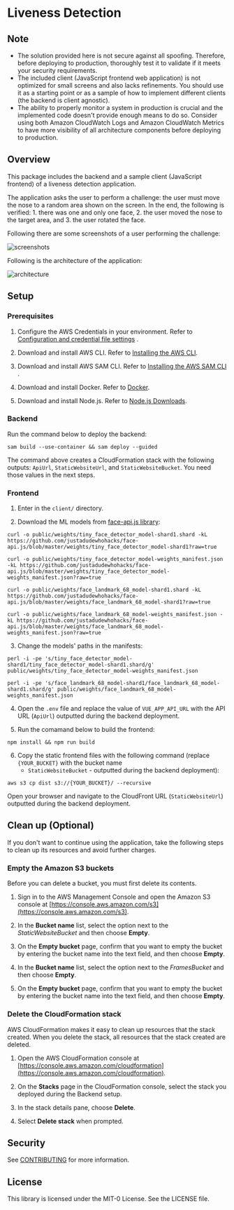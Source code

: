 # Liveness Detection

## Note

* The solution provided here is not secure against all spoofing. Therefore, before deploying to production, thoroughly
  test it to validate if it meets your security requirements.
* The included client (JavaScript frontend web application) is not optimized for small screens and also lacks
  refinements. You should use it as a starting point or as a sample of how to implement different clients (the backend
  is client agnostic).
* The ability to properly monitor a system in production is crucial and the implemented code doesn't provide enough
  means to do so. Consider using both Amazon CloudWatch Logs and Amazon CloudWatch Metrics to have more visibility of
  all architecture components before deploying to production.

## Overview

This package includes the backend and a sample client (JavaScript frontend) of a liveness detection application.

The application asks the user to perform a challenge: the user must move the nose to a random area shown on the screen.
In the end, the following is verified: 1. there was one and only one face, 2. the user moved the nose to the target
area, and 3. the user rotated the face.

Following there are some screenshots of a user performing the challenge:

![screenshots](readme-assets/screenshots.png)

Following is the architecture of the application:

![architecture](readme-assets/architecture.png)

## Setup

### Prerequisites

1. Configure the AWS Credentials in your environment. Refer
   to [Configuration and credential file settings](https://docs.aws.amazon.com/cli/latest/userguide/cli-configure-files.html)
   .

2. Download and install AWS CLI. Refer
   to [Installing the AWS CLI](https://docs.aws.amazon.com/cli/latest/userguide/cli-chap-install.html).

3. Download and install AWS SAM CLI. Refer
   to [Installing the AWS SAM CLI](https://docs.aws.amazon.com/serverless-application-model/latest/developerguide/serverless-sam-cli-install.html)
   .

4. Download and install Docker. Refer to [Docker](https://www.docker.com/products/docker-desktop).

5. Download and install Node.js. Refer to [Node.js Downloads](https://nodejs.org/en/download/).

### Backend

Run the command below to deploy the backend:

```
sam build --use-container && sam deploy --guided
```

The command above creates a CloudFormation stack with the following outputs: `ApiUrl`, `StaticWebsiteUrl`,
and `StaticWebsiteBucket`. You need those values in the next steps.

### Frontend

1. Enter in the `client/` directory.

2. Download the ML models from [face-api.js library](https://github.com/justadudewhohacks/face-api.js):

 ```
 curl -o public/weights/tiny_face_detector_model-shard1.shard -kL https://github.com/justadudewhohacks/face-api.js/blob/master/weights/tiny_face_detector_model-shard1?raw=true

 curl -o public/weights/tiny_face_detector_model-weights_manifest.json -kL https://github.com/justadudewhohacks/face-api.js/blob/master/weights/tiny_face_detector_model-weights_manifest.json?raw=true

 curl -o public/weights/face_landmark_68_model-shard1.shard -kL https://github.com/justadudewhohacks/face-api.js/blob/master/weights/face_landmark_68_model-shard1?raw=true

 curl -o public/weights/face_landmark_68_model-weights_manifest.json -kL https://github.com/justadudewhohacks/face-api.js/blob/master/weights/face_landmark_68_model-weights_manifest.json?raw=true
```

3. Change the models' paths in the manifests:

 ```
 perl -i -pe 's/tiny_face_detector_model-shard1/tiny_face_detector_model-shard1.shard/g' public/weights/tiny_face_detector_model-weights_manifest.json

 perl -i -pe 's/face_landmark_68_model-shard1/face_landmark_68_model-shard1.shard/g' public/weights/face_landmark_68_model-weights_manifest.json
 ```

4. Open the `.env` file and replace the value of `VUE_APP_API_URL` with the API URL (`ApiUrl`) outputted during the
   backend deployment.

5. Run the comamand below to build the frontend:

 ```
 npm install && npm run build
 ```

6. Copy the static frontend files with the following command (replace `{YOUR_BUCKET}` with the bucket name
    - `StaticWebsiteBucket` - outputted during the backend deployment):

 ```
 aws s3 cp dist s3://{YOUR_BUCKET}/ --recursive
 ```

Open your browser and navigate to the CloudFront URL (`StaticWebsiteUrl`) outputted during the backend deployment.

## Clean up (Optional)

If you don't want to continue using the application, take the following steps to clean up its resources and avoid
further charges.

### Empty the Amazon S3 buckets

Before you can delete a bucket, you must first delete its contents.

1. Sign in to the AWS Management Console and open the Amazon S3 console
   at [https://console.aws.amazon.com/s3](https://console.aws.amazon.com/s3).

2. In the **Bucket name** list, select the option next to the *StaticWebsiteBucket* and then choose **Empty**.

3. On the **Empty bucket** page, confirm that you want to empty the bucket by entering the bucket name into the text
   field, and then choose **Empty**.

4. In the **Bucket name** list, select the option next to the *FramesBucket* and then choose **Empty**.

5. On the **Empty bucket** page, confirm that you want to empty the bucket by entering the bucket name into the text
   field, and then choose **Empty**.

### Delete the CloudFormation stack

AWS CloudFormation makes it easy to clean up resources that the stack created. When you delete the stack, all resources
that the stack created are deleted.

1. Open the AWS CloudFormation console
   at [https://console.aws.amazon.com/cloudformation](https://console.aws.amazon.com/cloudformation).

2. On the **Stacks** page in the CloudFormation console, select the stack you deployed during the Backend setup.

3. In the stack details pane, choose **Delete**.

4. Select **Delete stack** when prompted.

## Security

See [CONTRIBUTING](CONTRIBUTING.md#security-issue-notifications) for more information.

## License

This library is licensed under the MIT-0 License. See the LICENSE file.
